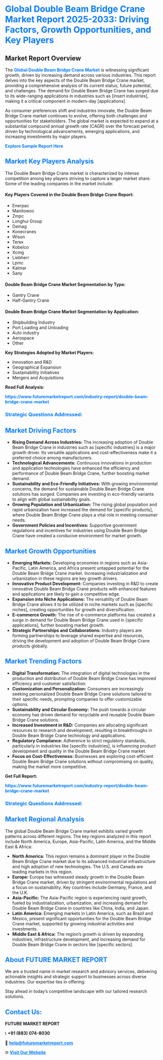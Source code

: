 <h1 style="color: #007BFF;">Global Double Beam Bridge Crane Market Report 2025-2033: Driving Factors, Growth Opportunities, and Key Players</h1>

<section id="overview">
<h2>Market Report Overview</h2>
<p>The <a href="https://www.futuremarketreport.com/industry-report/double-beam-bridge-crane-market" style="color: #007BFF; text-decoration: none;"><strong>Global Double Beam Bridge Crane Market</strong></a> is witnessing significant growth, driven by increasing demand across various industries. This report delves into the key aspects of the Double Beam Bridge Crane market, providing a comprehensive analysis of its current status, future potential, and challenges. The demand for Double Beam Bridge Crane has surged due to its wide-ranging applications in industries such as [insert industries], making it a critical component in modern-day [applications].</p>
<p>As consumer preferences shift and industries innovate, the Double Beam Bridge Crane market continues to evolve, offering both challenges and opportunities for stakeholders. The global market is expected to expand at a substantial compound annual growth rate (CAGR) over the forecast period, driven by technological advancements, emerging applications, and increasing investments by major players.</p>
</section>

<section id="overview">
<p><a href="https://www.futuremarketreport.com/request-sample/reportId=43138" style="color: #007BFF; text-decoration: none;"><strong>Explore Sample Report Here</strong></a></p>
</section>

<section id="key-players">
<h2 style="color: #007BFF;">Market Key Players Analysis</h2>
<p>The Double Beam Bridge Crane market is characterized by intense competition among key players striving to capture a larger market share. Some of the leading companies in the market include:</p>
<h4>Key Players Covered in the Double Beam Bridge Crane Report:</h4>
<ul><li>Enerpac</li><li>Manitowoc</li><li>Zmpc</li><li>Longhui Group</li><li>Demag</li><li>Konecranes</li><li>Wison</li><li>Terex</li><li>Kobelco</li><li>Xcmg</li><li>Liebherr</li><li>Lpmc</li><li>Kalmar</li><li>Sany</li></ul>
<h4>Double Beam Bridge Crane Market Segmentation by Type:</h4>
<ul><li>Gantry Crane</li><li>Half-Gantry Crane</li></ul>

<h4>Double Beam Bridge Crane Market Segmentation by Application:</h4>
<ul><li>Shipbuilding Industry</li><li>Port Loading and Unloading</li><li>Auto industry</li><li>Aerospace</li><li>Other</li></ul>
<p><strong>Key Strategies Adopted by Market Players:</strong></p>
<ul>
<li>Innovation and R&D</li>
<li>Geographical Expansion</li>
<li>Sustainability Initiatives</li>
<li>Mergers and Acquisitions</li>
</ul>
</section>

<section>
<p><strong>Read Full Analysis: </strong></p><a href="https://www.futuremarketreport.com/industry-report/double-beam-bridge-crane-market" style="color: #007BFF; text-decoration: none;"><strong>https://www.futuremarketreport.com/industry-report/double-beam-bridge-crane-market</strong></a>
<h3 style="color: #007BFF;">Strategic Questions Addressed:</h3>
</section>

<section id="driving-factors">
<h2 style="color: #007BFF;">Market Driving Factors</h2>
<ul>
<li><strong>Rising Demand Across Industries:</strong> The increasing adoption of Double Beam Bridge Crane in industries such as [specific industries] is a major growth driver. Its versatile applications and cost-effectiveness make it a preferred choice among manufacturers.</li>
<li><strong>Technological Advancements:</strong> Continuous innovations in production and application technologies have enhanced the efficiency and performance of Double Beam Bridge Crane, further boosting market demand.</li>
<li><strong>Sustainability and Eco-Friendly Initiatives:</strong> With growing environmental concerns, the demand for sustainable Double Beam Bridge Crane solutions has surged. Companies are investing in eco-friendly variants to align with global sustainability goals.</li>
<li><strong>Growing Population and Urbanization:</strong> The rising global population and rapid urbanization have increased the demand for [specific products], where Double Beam Bridge Crane plays a vital role in meeting consumer needs.</li>
<li><strong>Government Policies and Incentives:</strong> Supportive government regulations and incentives for industries using Double Beam Bridge Crane have created a conducive environment for market growth.</li>
</ul>
</section>

<section id="growth-opportunities">
<h2 style="color: #007BFF;">Market Growth Opportunities</h2>
<ul>
<li><strong>Emerging Markets:</strong> Developing economies in regions such as Asia-Pacific, Latin America, and Africa present untapped potential for the Double Beam Bridge Crane market. Increasing industrialization and urbanization in these regions are key growth drivers.</li>
<li><strong>Innovative Product Development:</strong> Companies investing in R&D to create innovative Double Beam Bridge Crane products with enhanced features and applications are likely to gain a competitive edge.</li>
<li><strong>Expansion into Niche Applications:</strong> The versatility of Double Beam Bridge Crane allows it to be utilized in niche markets such as [specific niches], creating opportunities for growth and diversification.</li>
<li><strong>E-commerce Growth:</strong> The rise of e-commerce platforms has created a surge in demand for Double Beam Bridge Crane used in [specific applications], further boosting market growth.</li>
<li><strong>Strategic Partnerships and Collaborations:</strong> Industry players are forming partnerships to leverage shared expertise and resources, driving the development and adoption of Double Beam Bridge Crane products globally.</li>
</ul>
</section>

<section id="trending-factors">
<h2 style="color: #007BFF;">Market Trending Factors</h2>
<ul>
<li><strong>Digital Transformation:</strong> The integration of digital technologies in the production and distribution of Double Beam Bridge Crane has improved efficiency and customer satisfaction.</li>
<li><strong>Customization and Personalization:</strong> Consumers are increasingly seeking personalized Double Beam Bridge Crane solutions tailored to their specific needs, prompting companies to offer customizable options.</li>
<li><strong>Sustainability and Circular Economy:</strong> The push towards a circular economy has driven demand for recyclable and reusable Double Beam Bridge Crane solutions.</li>
<li><strong>Increased Investment in R&D:</strong> Companies are allocating significant resources to research and development, resulting in breakthroughs in Double Beam Bridge Crane technology and applications.</li>
<li><strong>Regulatory Compliance:</strong> Adherence to strict regulatory standards, particularly in industries like [specific industries], is influencing product development and quality in the Double Beam Bridge Crane market.</li>
<li><strong>Focus on Cost-Effectiveness:</strong> Businesses are exploring cost-efficient Double Beam Bridge Crane solutions without compromising on quality, making the market more competitive.</li>
</ul>
</section>

<section>
<p><strong>Get Full Report: </strong></p><a href="https://www.futuremarketreport.com/industry-report/double-beam-bridge-crane-market" style="color: #007BFF; text-decoration: none;"><strong>https://www.futuremarketreport.com/industry-report/double-beam-bridge-crane-market</strong></a>
<h3 style="color: #007BFF;">Strategic Questions Addressed:</h3>
</section>


<section id="regional-analysis">
<h2 style="color: #007BFF;">Market Regional Analysis</h2>
<p>The global Double Beam Bridge Crane market exhibits varied growth patterns across different regions. The key regions analyzed in this report include North America, Europe, Asia-Pacific, Latin America, and the Middle East & Africa:</p>
<ul>
<li><strong>North America:</strong> This region remains a dominant player in the Double Beam Bridge Crane market due to its advanced industrial infrastructure and high adoption of new technologies. The U.S. and Canada are leading markets in this region.</li>
<li><strong>Europe:</strong> Europe has witnessed steady growth in the Double Beam Bridge Crane market, driven by stringent environmental regulations and a focus on sustainability. Key countries include Germany, France, and the U.K.</li>
<li><strong>Asia-Pacific:</strong> The Asia-Pacific region is experiencing rapid growth, fueled by industrialization, urbanization, and increasing demand for Double Beam Bridge Crane in countries like China, India, and Japan.</li>
<li><strong>Latin America:</strong> Emerging markets in Latin America, such as Brazil and Mexico, present significant opportunities for the Double Beam Bridge Crane market, supported by growing industrial activities and investments.</li>
<li><strong>Middle East & Africa:</strong> The region’s growth is driven by expanding industries, infrastructure development, and increasing demand for Double Beam Bridge Crane in sectors like [specific sectors].</li>
</ul>
</section>

<footer>
<h2 style="color: #007BFF;">About FUTURE MARKET REPORT</h2>
<p>We are a trusted name in market research and advisory services, delivering actionable insights and strategic support to businesses across diverse industries. Our expertise lies in offering:</p>

<p>Stay ahead in today’s competitive landscape with our tailored research solutions.</p>

<h2 style="color: #007BFF;">Contact Us:</h2>
<p><strong>FUTURE MARKET REPORT</strong></p>
<p>📞 <strong>+91 (883) 074-8030</strong></p>
<p>📧 <strong><a href="mailto:help@futuremarketreport.com" style="color: #007BFF;">help@futuremarketreport.com</a></strong></p>
<p>🌐 <strong><a href="https://www.futuremarketreport.com/" style="color: #007BFF;">Visit Our Website</a></strong></p>
</footer>